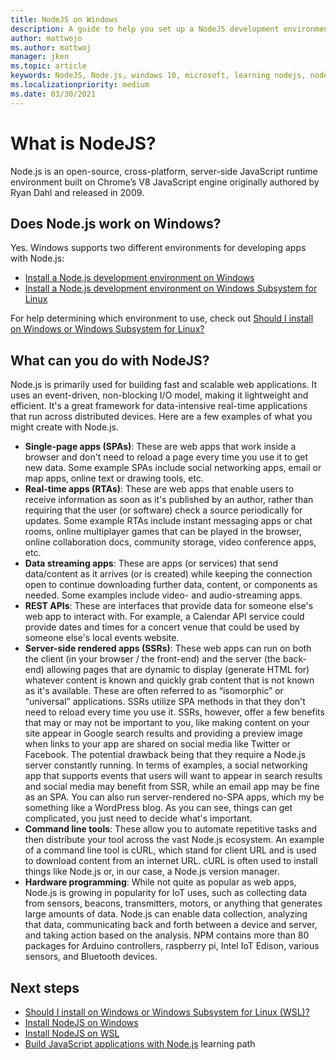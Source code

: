 ```yaml
---
title: NodeJS on Windows
description: A guide to help you set up a NodeJS development environment on Windows.
author: mattwojo 
ms.author: mattwoj 
manager: jken
ms.topic: article
keywords: NodeJS, Node.js, windows 10, microsoft, learning nodejs, node on windows, node on windows for beginners, develop with node on windows, developer with nodejs on windows
ms.localizationpriority: medium
ms.date: 03/30/2021
---
```


# What is NodeJS?

Node.js is an open-source, cross-platform, server-side JavaScript runtime environment built on Chrome’s V8 JavaScript engine originally authored by Ryan Dahl and released in 2009.

## Does Node.js work on Windows?

Yes. Windows supports two different environments for developing apps with Node.js:

- [Install a Node.js development environment on Windows](./nodejs-on-windows.md)
- [Install a Node.js development environment on Windows Subsystem for Linux](./nodejs-on-wsl.md)

For help determining which environment to use, check out [Should I install on Windows or Windows Subsystem for Linux?](./windows-or-wsl.md)

## What can you do with NodeJS?

Node.js is primarily used for building fast and scalable web applications. It uses an event-driven, non-blocking I/O model, making it lightweight and efficient. It's a great framework for data-intensive real-time applications that run across distributed devices. Here are a few examples of what you might create with Node.js.

- **Single-page apps (SPAs)**: These are web apps that work inside a browser and don't need to reload a page every time you use it to get new data. Some example SPAs include social networking apps, email or map apps, online text or drawing tools, etc.
- **Real-time apps (RTAs)**: These are web apps that enable users to receive information as soon as it's published by an author, rather than requiring that the user (or software) check a source periodically for updates. Some example RTAs include instant messaging apps or chat rooms, online multiplayer games that can be played in the browser, online collaboration docs, community storage, video conference apps, etc.
- **Data streaming apps**: These are apps (or services) that send data/content as it arrives (or is created) while keeping the connection open to continue downloading further data, content, or components as needed. Some examples include video- and audio-streaming apps.
- **REST APIs**: These are interfaces that provide data for someone else's web app to interact with. For example, a Calendar API service could provide dates and times for a concert venue that could be used by someone else's local events website.
- **Server-side rendered apps (SSRs)**: These web apps can run on both the client (in your browser / the front-end) and the server (the back-end) allowing pages that are dynamic to display (generate HTML for) whatever content is known and quickly grab content that is not known as it's available. These are often referred to as “isomorphic” or “universal” applications. SSRs utilize SPA methods in that they don't need to reload every time you use it. SSRs, however, offer a few benefits that may or may not be important to you, like making content on your site appear in Google search results and providing a preview image when links to your app are shared on social media like Twitter or Facebook. The potential drawback being that they require a Node.js server constantly running. In terms of examples, a social networking app that supports events that users will want to appear in search results and social media may benefit from SSR, while an email app may be fine as an SPA. You can also run server-rendered no-SPA apps, which my be something like a WordPress blog. As you can see, things can get complicated, you just need to decide what's important.
- **Command line tools**: These allow you to automate repetitive tasks and then distribute your tool across the vast Node.js ecosystem. An example of a command line tool is cURL, which stand for client URL and is used to download content from an internet URL. cURL is often used to install things like Node.js or, in our case, a Node.js version manager.
- **Hardware programming**: While not quite as popular as web apps, Node.js is growing in popularity for IoT uses, such as collecting data from sensors, beacons, transmitters, motors, or anything that generates large amounts of data. Node.js can enable data collection, analyzing that data, communicating back and forth between a device and server, and taking action based on the analysis. NPM contains more than 80 packages for Arduino controllers, raspberry pi, Intel IoT Edison, various sensors, and Bluetooth devices.

## Next steps

- [Should I install on Windows or Windows Subsystem for Linux (WSL)?](./windows-or-wsl.md)
- [Install NodeJS on Windows](./nodejs-on-windows.md)
- [Install NodeJS on WSL](./nodejs-on-wsl.md)
- [Build JavaScript applications with Node.js](/training/paths/build-javascript-applications-nodejs/) learning path
